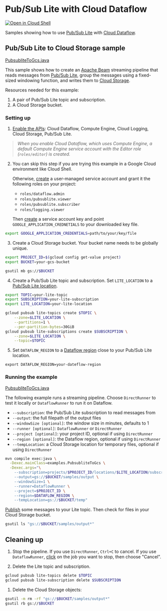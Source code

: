# Pub/Sub Lite with Cloud Dataflow

[![Open in Cloud Shell](http://gstatic.com/cloudssh/images/open-btn.svg)](https://console.cloud.google.com/cloudshell/open?git_repo=https://github.com/GoogleCloudPlatform/java-docs-samples&page=editor&open_in_editor=pubsublite/streaming-analytics/README.md)

Samples showing how to use [Pub/Sub Lite] with [Cloud Dataflow].

## Pub/Sub Lite to Cloud Storage sample

[PubsubliteToGcs.java](src/main/java/examples/PubsubliteToGcs.java)

This sample shows how to create an [Apache Beam] streaming pipeline that reads
messages from [Pub/Sub Lite], group the messages using a fixed-sized windowing
function, and writes them to [Cloud Storage].

Resources needed for this example:

1. A pair of Pub/Sub Lite topic and subscription. 
2. A Cloud Storage bucket.

### Setting up

1. [Enable the APIs](https://console.cloud.google.com/flows/enableapi?apiid=dataflow,compute_component,logging,storage_api,pubsublite.googleapis.com): Cloud Dataflow, Compute Engine, Cloud Logging, Cloud Storage, Pub/Sub Lite.
  > _When you enable Cloud Dataflow, which uses Compute Engine, a default Compute Engine service account with the Editor role (`roles/editor`) is created._
2. You can skip this step if you are trying this example in a Google Cloud environment like Cloud Shell.

   Otherwise, [create](https://cloud.google.com/iam/docs/creating-managing-service-accounts#iam-service-accounts-create-gcloud) a user-managed service account and grant it the following roles on your project:
   - `roles/dataflow.admin`
   - `roles/pubsublite.viewer`
   - `roles/pubsublite.subscriber`
   - `roles/logging.viewer`

   Then [create](https://cloud.google.com/iam/docs/creating-managing-service-account-keys#iam-service-account-keys-create-gcloud) a service account key and point  `GOOGLE_APPLICATION_CREDNETIALS` to your downloaded key file.
```bash
export GOOGLE_APPLICATION_CREDENTIALS=path/to/your/key/file
```
3. Create a Cloud Storage bucket. Your bucket name needs to be globally unique.
```bash
export PROJECT_ID=$(gcloud config get-value project)
export BUCKET=your-gcs-bucket

gsutil mb gs://$BUCKET
``` 
4. Create a Pub/Sub Lite topic and subscription. Set `LITE_LOCATION` to a [Pub/Sub Lite location].
```bash
export TOPIC=your-lite-topic
export SUBSCRIPTION=your-lite-subscription
export LITE_LOCATION=your-lite-location

gcloud pubsub lite-topics create $TOPIC \
    --zone=$LITE_LOCATION \
    --partitions=1 \
    --per-partition-bytes=30GiB
gcloud pubsub lite-subscriptions create $SUBSCRIPTION \
    --zone=$LITE_LOCATION \
    --topic=$TOPIC
```
5. Set `DATAFLOW_REGION` to a [Dataflow region] close to your Pub/Sub Lite location.
```
export DATAFLOW_REGION=your-dateflow-region
```
   
### Running the example

[PubsubliteToGcs.java](src/main/java/examples/PubsubliteToGcs.java)

The following example runs a streaming pipeline. Choose `DirectRunner` to test it locally or `DataflowRunner` to run it on Dataflow.

+ `--subscription`: the Pub/Sub Lite subscription to read messages from
+ `--output`: the full filepath of the output files
+ `--windowSize [optional]`: the window size in minutes, defaults to 1
+ `--runner [optional]`: `DataflowRunner` or `DirectRunner`
+ `--project [optional]`: your project ID, optional if using `DirectRunner`
+ `--region [optional]`: the Dataflow region, optional if using `DirectRunner`
+ `--tempLocation`: a Cloud Storage location for temporary files, optional if using `DirectRunner`

```bash
mvn compile exec:java \
  -Dexec.mainClass=examples.PubsubliteToGcs \
  -Dexec.args="\
    --subscription=projects/$PROJECT_ID/locations/$LITE_LOCATION/subscriptions/$SUBSCRIPTION \
    --output=gs://$BUCKET/samples/output \
    --windowSize=1 \
    --runner=DataflowRunner \
    --project=$PROJECT_ID \
    --region=$DATAFLOW_REGION \
    --tempLocation=gs://$BUCKET/temp"
```

[Publish] some messages to your Lite topic. Then check for files in your Cloud Storage bucket.

```bash
gsutil ls "gs://$BUCKET/samples/output*"
```

## Cleaning up

1. Stop the pipeline. If you use `DirectRunner`, `Ctrl+C` to cancel. If you use `DataflowRunner`, [click](https://console.cloud.google.com/dataflow/jobs) on the job you want to stop, then choose "Cancel".

1. Delete the Lite topic and subscription.
```bash
gcloud pubsub lite-topics delete $TOPIC
gcloud pubsub lite-subscription delete $SUBSCRIPTION
```
   
1. Delete the Cloud Storage objects:
```bash
gsutil -m rm -rf "gs://$BUCKET/samples/output*"
gsutil rb gs://$BUCKET
```

[Apache Beam]: https://beam.apache.org/
[Pub/Sub Lite]: https://cloud.google.com/pubsub/lite/docs/
[Cloud Dataflow]: https://cloud.google.com/dataflow/docs/
[Cloud Storage]: https://cloud.google.com/storage/docs/
[Publish]: https://cloud.google.com/pubsub/lite/docs/publishing/
[Pub/Sub Lite location]: https://cloud.google.com/pubsub/lite/docs/locations/
[Dataflow region]: https://cloud.google.com/dataflow/docs/concepts/regional-endpoints/
